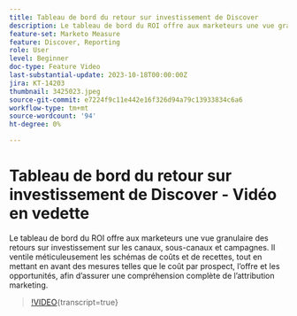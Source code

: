 ```yaml
---
title: Tableau de bord du retour sur investissement de Discover
description: Le tableau de bord du ROI offre aux marketeurs une vue granulaire des retours sur investissement sur les canaux, sous-canaux et campagnes. Il ventile méticuleusement les schémas de coûts et de recettes, tout en mettant en avant des mesures telles que le coût par prospect, l’offre et les opportunités, afin d’assurer une compréhension complète de l’attribution marketing.
feature-set: Marketo Measure
feature: Discover, Reporting
role: User
level: Beginner
doc-type: Feature Video
last-substantial-update: 2023-10-18T00:00:00Z
jira: KT-14203
thumbnail: 3425023.jpeg
source-git-commit: e7224f9c11e442e16f326d94a79c13933834c6a6
workflow-type: tm+mt
source-wordcount: '94'
ht-degree: 0%

---
```



# Tableau de bord du retour sur investissement de Discover - Vidéo en vedette

Le tableau de bord du ROI offre aux marketeurs une vue granulaire des retours sur investissement sur les canaux, sous-canaux et campagnes. Il ventile méticuleusement les schémas de coûts et de recettes, tout en mettant en avant des mesures telles que le coût par prospect, l’offre et les opportunités, afin d’assurer une compréhension complète de l’attribution marketing.

>[!VIDEO](https://video.tv.adobe.com/v/3425023/?learn=on){transcript=true}
